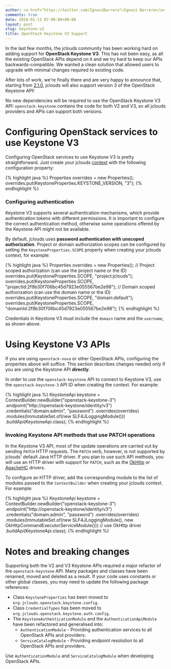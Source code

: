 ```yaml
---
author: <a href="https://twitter.com/IgnasiBarrera">Ignasi Barrera</a>
comments: true
date: 2018-01-11 07:00:00+00:00
layout: post
slug: keystone-v3
title: OpenStack Keystone V3 Support
---
```


In the last few months, the jclouds community has been working hard on adding support for **OpenStack Keystone V3**. This has not been easy, as all the existing OpenStack APIs depend on it and we try hard to keep our APIs backwards-compatible. We wanted a clean solution that allowed users to upgrade with minimal changes required to existing code.

After lots of work, we're finally there and are very happy to announce that, starting from [2.1.0](/releasenotes/2.1.0), jclouds will also support version 3 of the OpenStack Keystone API!
<!--more-->

No new dependencies will be required to use the OpenStack Keystone V3 API: `openstack-keystone` contains the code for both V2 and V3, so all jclouds providers and APIs can support both versions.

# Configuring OpenStack services to use Keystone V3

Configuring OpenStack services to use Keystone V3 is pretty straightforward. Just create your jclouds [context](/start/concepts/) with the following configuration property:

{% highlight java %}
Properties overrides = new Properties();
overrides.put(KeystoneProperties.KEYSTONE_VERSION, "3");
{% endhighlight %}

### Configuring authentication

Keystone V3 supports several authentication mechanisms, which provide authentication tokens with different permissions. It is important to configure the correct authentication method, otherwise some operations offered by the Keystone API might not be available.

By default, jclouds uses **password authentication with unscoped authorization**. Project or domain authorization scopes can be configured by setting the `KeystoneProperties.SCOPE` property when creating your jclouds context, for example:

{% highlight java %}
Properties overrides = new Properties();
// Project scoped authorization (can use the project name or the ID)
overrides.put(KeystoneProperties.SCOPE, "project:jclouds");
overrides.put(KeystoneProperties.SCOPE, "projectId:2f9b30f706bc45d7923e055567be2e98");
// Domain scoped authorization (can use the domain name or the ID)
overrides.put(KeystoneProperties.SCOPE, "domain:default");
overrides.put(KeystoneProperties.SCOPE, "domainId:2f9b30f706bc45d7923e055567be2e98");
{% endhighlight %}

Credentials in Keystone V3 must include the `domain` name and the `username`, as shown above.

# Using Keystone V3 APIs

If you are using `openstack-nova` or other OpenStack APIs, configuring the properties above will suffice. This section describes changes needed only if you are using the Keystone API **directly**.

In order to use the `openstack-keystone` API to connect to Keystone V3, use the `openstack-keystone-3` API ID when creating the context. For example:

{% highlight java %}
KeystoneApi keystone = ContextBuilder.newBuilder("openstack-keystone-3")
   .endpoint("http://openstack-keystone/identity/v3")
   .credentials("domain:admin", "password")
   .overrides(overrides)
   .modules(ImmutableSet.of(new SLF4JLoggingModule()))
   .buildApi(KeystoneApi.class);
{% endhighlight %}

### Invoking Keystone API methods that use PATCH operations

In the Keystone V3 API, most of the update operations are carried out by sending `PATCH` HTTP requests. The `PATCH` verb, however, is not supported by jclouds' default Java HTTP driver. If you plan to use such API methods, you will use an HTTP driver with support for `PATCH`, such as the [OkHttp](https://github.com/jclouds/jclouds/tree/master/drivers/okhttp) or [ApacheHC](https://github.com/jclouds/jclouds/tree/master/drivers/apachehc) drivers.

To configure an HTTP driver, add the corresponding module to the list of modules passed to the `ContextBuilder` when creating your jclouds context. For example:

{% highlight java %}
KeystoneApi keystone = ContextBuilder.newBuilder("openstack-keystone-3")
   .endpoint("http://openstack-keystone/identity/v3")
   .credentials("domain:admin", "password")
   .overrides(overrides)
   .modules(ImmutableSet.of(new SLF4JLoggingModule(), new OkHttpCommandExecutorServiceModule())) // use OkHttp driver
   .buildApi(KeystoneApi.class);
{% endhighlight %}

# Notes and breaking changes

Supporting both the V2 and V3 Keystone APIs required a major refactor of the `openstack-keystone` API. Many packages and classes have been renamed, moved and deleted as a result. If your code uses constants or other global classes, you may need to update the following package references:

* Class `KeystoneProperties` has been moved to `org.jclouds.openstack.keystone.config`.
* Class `CredentialTypes` has been moved to `org.jclouds.openstack.keystone.auth.config`.
* The `KeystoneAuthenticationModule` and the `AuthenticationApiModule` have been refactored and generalised into:
  * `AuthenticationModule` - Providing authentication services to all OpenStack APIs and providers.
  * `ServiceCatalogModule` - Providing endpoint resolution to all OpenStack APIs and providers.

Use `AuthenticationModule` and `ServiceCatalogModule` when developing OpenStack APIs.
